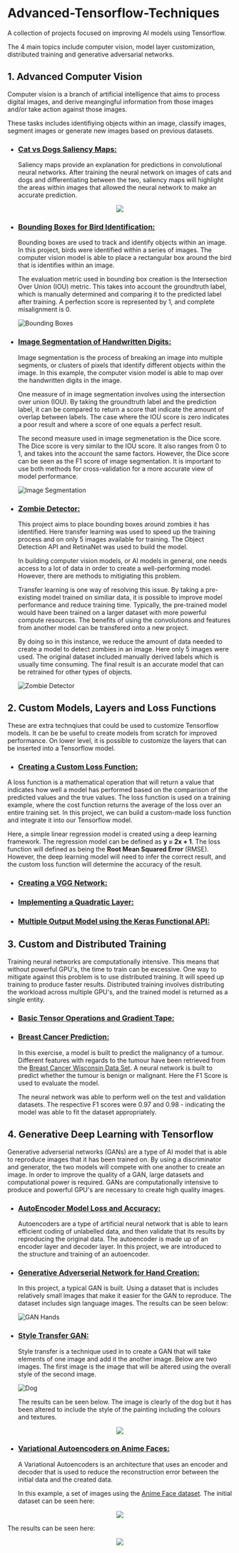 # Advanced-Tensorflow-Techniques
A collection of projects focused on improving AI models using Tensorflow. 

The 4 main topics include computer vision, model layer customization, distributed training and generative adversarial networks. 

## 1. Advanced Computer Vision

Computer vision is a branch of artificial intelligence that aims to process digital images, and derive meangingful information from those images and/or take action against those images. 

These tasks includes identifiying objects within an image, classify images, segment images or generate new images based on previous datasets. 

- ### [Cat vs Dogs Saliency Maps: ](./Advanced%20Computer%20Vision%20with%20TensorFlow/Cats%20vs%20Dogs%20Saliency%20Maps.ipynb)

    Saliency maps provide an explanation for predictions in convolutional neural networks. After training the neural network on images of cats and dogs and differentiating between the two, saliency maps will highlight the areas within images that allowed the neural network to make an accurate prediction. 

<p align="center">
  <img src="./Advanced%20Computer%20Vision%20with%20TensorFlow/Images/Cat%20Saliency%20Map.png">
</p>

- ### [Bounding Boxes for Bird Identification: ](./Advanced%20Computer%20Vision%20with%20TensorFlow/Creating%20Bounding%20Boxes%20for%20Birds%20Identification.ipynb) 

    Bounding boxes are used to track and identify objects within an image. In this project, birds were identified within a series of images. The computer vision model is able to place a rectangular box around the bird that is identifies within an image.

    The evaluation metric used in bounding box creation is the Intersection Over Union (IOU) metric. This takes into account the groundtruth label, which is manually determined and comparing it to the predicted label after training. A perfection score is represented by 1, and complete misalignment is 0. 

    ![Bounding Boxes](./Advanced%20Computer%20Vision%20with%20TensorFlow/Images/Bounding%20Boxes.png)

- ### [Image Segmentation of Handwritten Digits: ](./Advanced%20Computer%20Vision%20with%20TensorFlow/Image%20Segmentation%20of%20Handwritten%20Digits.ipynb)

    Image segmentation is the process of breaking an image into multiple segments, or clusters of pixels that identify different objects within the image. In this example, the computer vision model is able to map over the handwritten digits in the image. 

    One measure of in image segmentation involves using the intersection over union (IOU). By taking the groundtruth label and the prediction label, it can be compared to return a score that indicate the amount of overlap between labels. The case where the IOU score is zero indicates a poor result and where a score of one equals a perfect result. 
    
    The second measure used in image segmenetation is the Dice score. The Dice score is very similar to the IOU score. It also ranges from 0 to 1, and takes into the account the same factors. However, the Dice score can be seen as the F1 score of image segmentation. It is important to use both methods for cross-validation for a more accurate view of model performance. 

    ![Image Segmentation](./Advanced%20Computer%20Vision%20with%20TensorFlow/Images/Image%20Segmentation.png)

- ### [Zombie Detector: ](./Advanced%20Computer%20Vision%20with%20TensorFlow/Zombie%20Detector.ipynb)
    This project aims to place bounding boxes around zombies it has identified. Here transfer learning was used to speed up the training process and on only 5 images available for training. The Object Detection API and RetinaNet was used to build the model. 

    In building computer vision models, or AI models in general, one needs access to a lot of data in order to create a well-performing model. However, there are methods to mitigiating this problem. 

    Transfer learning is one way of resolving this issue. By taking a pre-existing model trained on similiar data, it is possible to improve model performance and reduce training time. Typically, the pre-trained model would have been trained on a larger dataset with more powerful compute resources. 
    The benefits of using the convolutions and features from another model can be transfered onto a new project.

    By doing so in this instance, we reduce the amount of data needed to create a model to detect zombies in an image. Here only 5 images were used. The original dataset included manually derived labels which is usually time consuming. The final result is an accurate model that can be retrained for other types of objects.  
    
    ![Zombie Detector](./Advanced%20Computer%20Vision%20with%20TensorFlow/Images/Zombie%20detection.png)
    
## 2. Custom Models, Layers and Loss Functions

These are extra technqiues that could be used to customize Tensorflow models. It can be be useful to create models from scratch for improved performance. On lower level, it is possible to customize the layers that can be inserted into a Tensorflow model.  

   - ### [Creating a Custom Loss Function: ](./Custom%20Models%2C%20Layers%2C%20and%20Loss%20Functions%20with/Creating%20a%20Custom%20Loss%20Function.ipynb)

   A loss function is a mathematical operation that will return a value that indicates how well a model has performed based on the comparison of the predicted values and the true values. The loss function is used on a training example, where the cost function returns the average of the loss over an entire training set. In this project, we can build a custom-made loss function and integrate it into our Tensorflow model. 

   Here, a simple linear regression model is created using a deep learning framework. The regression model can be defined as **y = 2x + 1**. The loss function will defined as being the **Root Mean Squared Error** (RMSE). However, the deep learning model will need to infer the correct result, and the custom loss function will determine the accuracy of the result. 

   - ### [Creating a VGG Network: ](./Custom%20Models%2C%20Layers%2C%20and%20Loss%20Functions%20with/Creating%20a%20VGG%20network.ipynb)

   - ### [Implementing a Quadratic Layer: ](./Custom%20Models%2C%20Layers%2C%20and%20Loss%20Functions%20with/Implement%20a%20Quadratic%20Layer.ipynb) 

   - ### [Multiple Output Model using the Keras Functional API: ](./Custom%20Models%2C%20Layers%2C%20and%20Loss%20Functions%20with/Multiple%20Output%20Models%20using%20the%20Keras%20Functional%20API.ipynb)
     
## 3. Custom and Distributed Training

Training neural networks are computationally intensive. This means that without powerful GPU's, the time to train can be excessive. One way to mitigate against this problem is to use distributed training. It will speed up training to produce faster results. Distributed training involves distributing the workload across multiple GPU's, and the trained model is returned as a single entity.   

- ### [Basic Tensor Operations and Gradient Tape: ](./Custom%20and%20Distributed%20Training/Basic%20Tensor%20operations%20and%20GradientTape.ipynb)

- ### [Breast Cancer Prediction: ](./Custom%20and%20Distributed%20Training/Breast%20Cancer%20Prediction.ipynb)

  In this exercise, a model is built to predict the malignancy of a tumour. Different features with regards to the tumour have been retrieved from the [Breast Cancer Wisconsin Data Set](https://archive.ics.uci.edu/ml/datasets/breast+cancer+wisconsin+(original)). A neural network is built to predict whether the tumour is benign or malignant. Here the F1 Score is used to evaluate the model. 

  The neural network was able to perform well on the test and validation datasets. The respective F1 scores were 0.97 and 0.98 - indicating the model was able to fit the dataset appropriately. 
 

## 4. Generative Deep Learning with Tensorflow

Generative adverserial networks (GANs) are a type of AI model that is able to reproduce images that it has been trained on. By using a discriminator and generator, the two models will compete with one another to create an image. In order to improve the quality of a GAN, large datasets and computational power is required. GANs are computationally intensive to produce and powerful GPU's are necessary to create high quality images. 

- ### [AutoEncoder Model Loss and Accuracy: ](./Generative%20Deep%20Learning%20with%20TensorFlow/AutoEncoder%20Model%20Loss%20and%20Accuracy.ipynb)

  Autoencoders are a type of artificial neural network that is able to learn efficient coding of unlabelled data, and then validate that its results by reproducing the original data. The autoencoder is made up of an encoder layer and decoder layer.  In this project, we are introduced to the structure and training of an autoencoder. 

- ### [Generative Adverserial Network for Hand Creation: ](./Generative%20Deep%20Learning%20with%20TensorFlow/GAN%20for%20Hand%20Creation.ipynb)

  In this project, a typical GAN is built. Using a dataset that is includes relatively small images that make it easier for the GAN to reproduce. The dataset includes sign language images. The results can be seen below:   

    ![GAN Hands](./Generative%20Deep%20Learning%20with%20TensorFlow/Images/GAN%20Hands.png)

- ### [Style Transfer GAN: ](./Generative%20Deep%20Learning%20with%20TensorFlow/Style%20Transfer%20GAN.ipynb)
    Style transfer is a technique used in to create a GAN that will take elements of one image and add it the another image. Below are two images. The first image is the image that will be altered using the overall style of the second image. 

    ![Dog](./Generative%20Deep%20Learning%20with%20TensorFlow/Images/Dog.png)

    The results can be seen below. The image is clearly of the dog but it has been altered to include the style of the painting including the colours and textures. 

<p align="center">
  <img src="./Generative%20Deep%20Learning%20with%20TensorFlow/Images/Style%20transfer%20dog.png">
</p>

- ### [Variational Autoencoders on Anime Faces: ](./Generative%20Deep%20Learning%20with%20TensorFlow/Variational%20Autoencoders%20on%20Anime%20Faces.ipynb)
    A Variational Autoencoders is an architecture that uses an encoder and decoder that is used to reduce the reconstruction error between the initial data and the created data. 

    In this example, a set of images using the [Anime Face dataset](https://github.com/bchao1/Anime-Face-Dataset). The initial dataset can be seen here:

<p align="center">
  <img src="./Generative%20Deep%20Learning%20with%20TensorFlow/Images/Anime%20data.png">
</p>

The results can be seen here:

<p align="center">
  <img src="./Generative%20Deep%20Learning%20with%20TensorFlow/Images/Anime%20Faces.png">
</p>
